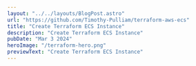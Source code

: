 ```yaml
---
layout: "../../layouts/BlogPost.astro"
url: "https://github.com/Timothy-Pulliam/terraform-aws-ecs"
title: "Create Terraform ECS Instance"
description: "Create Terraform ECS Instance"
pubDate: "Mar 3 2024"
heroImage: "/terraform-hero.png"
previewText: "Create Terraform ECS Instance"
---
```

